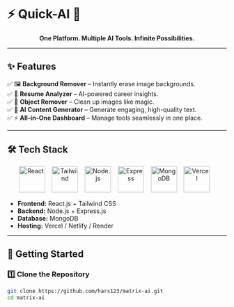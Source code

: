 # ⚡ Quick-AI 🚀  


<p align="center">
  <b>One Platform. Multiple AI Tools. Infinite Possibilities.</b>  
</p>  

---

## ✨ Features  

✅ 🖼️ **Background Remover** – Instantly erase image backgrounds.  
✅ 📄 **Resume Analyzer** – AI-powered career insights.  
✅ 🎨 **Object Remover** – Clean up images like magic.  
✅ 📝 **AI Content Generator** – Generate engaging, high-quality text.  
✅ ⚡ **All-in-One Dashboard** – Manage tools seamlessly in one place.  

---

## 🛠️ Tech Stack  

<p align="center">
  <img src="https://cdn.worldvectorlogo.com/logos/react-2.svg" alt="React" width="60" height="60"/> &nbsp;&nbsp;
  <img src="https://cdn.worldvectorlogo.com/logos/tailwindcss.svg" alt="Tailwind" width="60" height="60"/> &nbsp;&nbsp;
  <img src="https://cdn.worldvectorlogo.com/logos/nodejs-icon.svg" alt="Node.js" width="60" height="60"/> &nbsp;&nbsp;
  <img src="https://cdn.worldvectorlogo.com/logos/express-109.svg" alt="Express" width="60" height="60"/> &nbsp;&nbsp;
  <img src="https://cdn.worldvectorlogo.com/logos/mongodb-icon-1.svg" alt="MongoDB" width="60" height="60"/> &nbsp;&nbsp;
  <img src="https://cdn.worldvectorlogo.com/logos/vercel.svg" alt="Vercel" width="60" height="60"/> &nbsp;&nbsp;
</p>  

- **Frontend:** React.js + Tailwind CSS  
- **Backend:** Node.js + Express.js  
- **Database:** MongoDB  
- **Hosting:** Vercel / Netlify / Render  

---

## 🚀 Getting Started  

### 1️⃣ Clone the Repository  
```bash
git clone https://github.com/hars123/matrix-ai.git
cd matrix-ai

